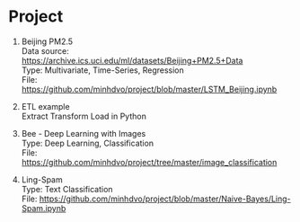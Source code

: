 # Project

1. Beijing PM2.5 <br>
Data source: https://archive.ics.uci.edu/ml/datasets/Beijing+PM2.5+Data <br>
Type: Multivariate, Time-Series, Regression <br>
File: https://github.com/minhdvo/project/blob/master/LSTM_Beijing.ipynb <br>

2. ETL example <br>
Extract Transform Load in Python

3. Bee - Deep Learning with Images <br>
Type: Deep Learning, Classification <br>
File: https://github.com/minhdvo/project/tree/master/image_classification

4. Ling-Spam <br>
Type: Text Classification <br>
File: https://github.com/minhdvo/project/blob/master/Naive-Bayes/Ling-Spam.ipynb
